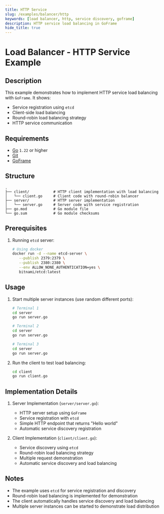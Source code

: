 ```yaml
---
title: HTTP Service
slug: /examples/balancer/http
keywords: [load balancer, http, service discovery, goframe]
description: HTTP service load balancing in GoFrame
hide_title: true
---
```


# Load Balancer - HTTP Service Example

## Description

This example demonstrates how to implement HTTP service load balancing with `GoFrame`. It shows:
- Service registration using `etcd`
- Client-side load balancing
- Round-robin load balancing strategy
- HTTP service communication

## Requirements

- [Go](https://golang.org/dl/) `1.22` or higher
- [Git](https://git-scm.com/downloads)
- [GoFrame](https://goframe.org)

## Structure

```text
.
├── client/           # HTTP client implementation with load balancing
│   └── client.go     # Client code with round-robin balancer
├── server/           # HTTP server implementation
│   └── server.go     # Server code with service registration
├── go.mod            # Go module file
└── go.sum            # Go module checksums
```

## Prerequisites

1. Running `etcd` server:
   ```bash
   # Using docker
   docker run -d --name etcd-server \
      --publish 2379:2379 \
      --publish 2380:2380 \
      --env ALLOW_NONE_AUTHENTICATION=yes \
      bitnami/etcd:latest
   ```

## Usage

1. Start multiple server instances (use random different ports):
   ```bash
   # Terminal 1
   cd server
   go run server.go

   # Terminal 2
   cd server
   go run server.go

   # Terminal 3
   cd server
   go run server.go
   ```

2. Run the client to test load balancing:
   ```bash
   cd client
   go run client.go
   ```

## Implementation Details

1. Server Implementation (`server/server.go`):
   - HTTP server setup using `GoFrame`
   - Service registration with `etcd`
   - Simple HTTP endpoint that returns "Hello world"
   - Automatic service discovery registration

2. Client Implementation (`client/client.go`):
   - Service discovery using `etcd`
   - Round-robin load balancing strategy
   - Multiple request demonstration
   - Automatic service discovery and load balancing

## Notes

- The example uses `etcd` for service registration and discovery
- Round-robin load balancing is implemented for demonstration
- The client automatically handles service discovery and load balancing
- Multiple server instances can be started to demonstrate load distribution
